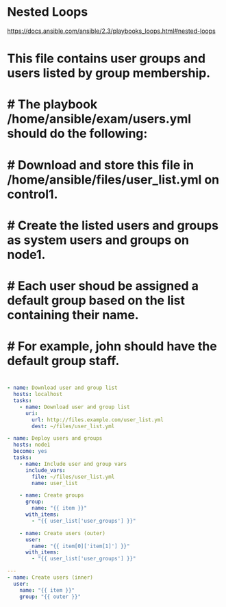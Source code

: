 # Nested Loops

https://docs.ansible.com/ansible/2.3/playbooks_loops.html#nested-loops

# This file contains user groups and users listed by group membership.
# #
# # The playbook /home/ansible/exam/users.yml should do the following:
# #
# # Download and store this file in /home/ansible/files/user_list.yml on control1.
# # Create the listed users and groups as system users and groups on node1.
# # Each user shoud be assigned a default group based on the list containing their name.
# # For example, john should have the default group staff.
# #

```yaml
- name: Download user and group list
  hosts: localhost
  tasks:
    - name: Download user and group list
      uri:
        url: http://files.example.com/user_list.yml
        dest: ~/files/user_list.yml

- name: Deploy users and groups
  hosts: node1
  become: yes
  tasks:
    - name: Include user and group vars
      include_vars:
        file: ~/files/user_list.yml
        name: user_list

    - name: Create groups
      group:
        name: "{{ item }}"
      with_items:
        - "{{ user_list['user_groups'] }}"

    - name: Create users (outer)
      user:
        name: "{{ item[0]['item[1]'] }}"
      with_items:
        - "{{ user_list['user_groups'] }}"
```

```yaml
---
- name: Create users (inner)
  user:
    name: "{{ item }}"
    group: "{{ outer }}"
```